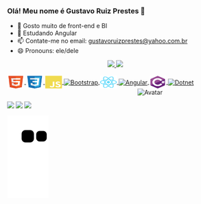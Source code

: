 ### Olá! Meu nome é Gustavo Ruiz Prestes 👋

- 🔭 Gosto muito de front-end e BI
- 🌱 Estudando Angular
- 📫 Contate-me no email: gustavoruizprestes@yahoo.com.br
- 😄 Pronouns: ele/dele


<div align="center">
  <a href="https://github.com/GustavoRuiz205">
  <img height="165em" src="https://github-readme-stats.vercel.app/api?username=GustavoRuiz205&show_icons=true&theme=dracula&include_all_commits=true&count_private=true"/>
  <img height="165em" src="https://github-readme-stats.vercel.app/api/top-langs/?username=GustavoRuiz205&layout=compact&langs_count=7&theme=dracula"/>
</div>
  
<div style="display: inline_block"><br>
  <img align="center" alt="HTML" height="30" width="40" src="https://raw.githubusercontent.com/devicons/devicon/master/icons/html5/html5-original.svg">
  <img align="center" alt="CSS" height="30" width="40" src="https://raw.githubusercontent.com/devicons/devicon/master/icons/css3/css3-original.svg">
  <img align="center" alt="Js" height="30" width="40" src="https://raw.githubusercontent.com/devicons/devicon/master/icons/javascript/javascript-plain.svg">
  <img align="center" alt="Bootstrap" height="30" width="40" src="https://cdn.jsdelivr.net/gh/devicons/devicon/icons/bootstrap/bootstrap-original.svg">
  <img align="center" alt="React" height="30" width="40" src="https://raw.githubusercontent.com/devicons/devicon/master/icons/react/react-original.svg">
  <img align="center" alt="Angular" height="30" width="40" src="https://cdn.jsdelivr.net/gh/devicons/devicon/icons/angularjs/angularjs-original.svg"">
  <img align="center" alt="Csharp" height="30" width="40" src="https://raw.githubusercontent.com/devicons/devicon/master/icons/csharp/csharp-original.svg">
  <img align="center" alt="Dotnet" height="30" width="40" src="https://cdn.jsdelivr.net/gh/devicons/devicon/icons/dot-net/dot-net-original.svg"> 
  <img align="right" alt="Avatar" height="200" width="200" src="https://lh3.googleusercontent.com/TrM_RN13pywwxvGInLiv-8bK9_RNQK_M7et5Xdk-x73Gizs2MJ_y0RV23AGwc1m-03g2-Vq-7DIgurY9kDRG_JFfct-OeP1Fafc1_kQXmln_nXnAX17W-wueIPrvAax0Y16972inspxyo-CLyLC6FOvXRlIsU4UFt-JYLFhorHdTUsMQ5gS02o1z5Yv9TotnQvP7D3zjoClNZijrTUAU4vIMlZY5yBhc0qumunDyUexODSW4jWAlhjmgRMKdeKH1SAiwjmgd8frO1A3Fwhcf8vmpvYxRtt0Ies0oQ-MCmfWOVKp03butRv4eiApeDM2ZRwzNeMDQu_CyUlqADjMaESZufXE-SnHn6ZnyKCWFxr5IDN-x7lkocDz2Egs7tYyRMqKkKyQzqQ_BhopVWbGskwVaRpccH1A73LxwjLu8bgBzSyQ55vdFZJXb-hKyP9gT0ULHNwiizzEzA6OMbbzMZGiGJYIE-k04Cxu4o_vyV27G83W4KEdTqNyScBcQnwqx00Gnpbrfy4Q0q5Yit-np2H7xdCzkO3aGE9dPHVhdogwSGVRY-beUT0Z64vNch5a5r6wf-zOFiLDgl4Obpp0n7qiAynS1RZ9coSFjf9yC3a6Q_6g90dqdV5hkyuSs2so_c_8odFimz_awk_slDzN5IGpGbKGY6sgNrbhykpnpSFcHWQ9mUOJUxx9_raJTHRkfWPeD61osI1mVGs-qurTLXoo=w399-h410-no?authuser=0">     </div>
 
##
                                                                                                                                               
 <div> 
  <a href="https://www.facebook.com/gustavoruizprestes.ruiz.5/" target="_blank"><img src="https://img.shields.io/badge/Facebook-1877F2?style=for-the-badge&logo=facebook&logoColor=white" target="_blank"></a>                                                                                                                        <a href="https://www.instagram.com/gustavokatsuo/" target="_blank"><img src="https://img.shields.io/badge/-Instagram-%23E4405F?style=for-the-badge&logo=instagram&logoColor=white" target="_blank"></a>
  <a href="https://www.linkedin.com/in/gustavoprestes/" target="_blank"><img src="https://img.shields.io/badge/-LinkedIn-%230077B5?style=for-the-badge&logo=linkedin&logoColor=white" target="_blank"></a> 
  
 ![Snake animation](https://github.com/rafaballerini/rafaballerini/blob/output/github-contribution-grid-snake.svg)
</div>
 

